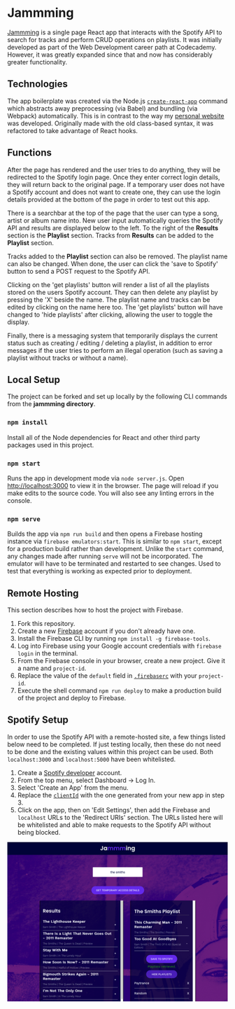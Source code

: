 # Jammming

[Jammming](https://www.lucasoconnell.net/jammming) is a single page React app that interacts with the Spotify API to search for tracks and perform CRUD operations on playlists. It was initially developed as part of the Web Development career path at Codecademy. However, it was greatly expanded since that and now has considerably greater functionality.


## Technologies

The app boilerplate was created via the Node.js [`create-react-app`](https://reactjs.org/docs/create-a-new-react-app.html#create-react-app) command which abstracts away preprocessing (via Babel) and bundling (via Webpack) automatically. This is in contrast to the way my [personal website](https://www.lucasoconnell.net/) was developed. Originally made with the old class-based syntax, it was refactored to take advantage of React hooks.


## Functions

After the page has rendered and the user tries to do anything, they will be redirected to the Spotify login page. Once they enter correct login details, they will return back to the original page. If a temporary user does not have a Spotify account and does not want to create one, they can use the login details provided at the bottom of the page in order to test out this app.

There is a searchbar at the top of the page that the user can type a song, artist or album name into. New user input automatically queries the Spotify API and results are displayed below to the left. To the right of the **Results** section is the **Playlist** section. Tracks from **Results** can be added to the **Playlist** section.

Tracks added to the **Playlist** section can also be removed. The playlist name can also be changed. When done, the user can click the 'save to Spotify' button to send a POST request to the Spotify API.

Clicking on the 'get playlists' button will render a list of all the playlists stored on the users Spotify account. They can then delete any playlist by pressing the 'X' beside the name. The playlist name and tracks can be edited by clicking on the name here too. The 'get playlists' button will have changed to 'hide playlists' after clicking, allowing the user to toggle the display.

Finally, there is a messaging system that temporarily displays the current status such as creating / editing / deleting a playlist, in addition to error messages if the user tries to perform an illegal operation (such as saving a playlist without tracks or without a name).


## Local Setup

The project can be forked and set up locally by the following CLI commands from the **jammming directory**.

### `npm install`

Install all of the Node dependencies for React and other third party packages used in this project.

### `npm start`

Runs the app in development mode via `node server.js`. Open [http://localhost:3000](http://localhost:3000) to view it in the browser. The page will reload if you make edits to the source code. You will also see any linting errors in the console.

### `npm serve`

Builds the app via `npm run build` and then opens a Firebase hosting instance via `firebase emulators:start`. This is similar to `npm start`, except for a production build rather than development. Unlike the `start` command, any changes made after running `serve` will not be incorporated. The emulator will have to be terminated and restarted to see changes. Used to test that everything is working as expected prior to deployment.


## Remote Hosting

This section describes how to host the project with Firebase.

1. Fork this repository.
2. Create a new [Firebase](https://firebase.google.com/) account if you don't already have one.
3. Install the Firebase CLI by running `npm install -g firebase-tools`.
4. Log into Firebase using your Google account credentials with `firebase login` in the terminal.
5. From the Firebase console in your browser, create a new project. Give it a name and `project-id`.
6. Replace the value of the `default` field in [`.firebaserc`](https://github.com/Isoaxe/jammming/blob/master/.firebaserc#L3) with your `project-id`.
7. Execute the shell command `npm run deploy` to make a production build of the project and deploy to Firebase.


## Spotify Setup

In order to use the Spotify API with a remote-hosted site, a few things listed below need to be completed. If just testing locally, then these do not need to be done and the existing values within this project can be used. Both `localhost:3000` and `localhost:5000` have been whitelisted.

1. Create a [Spotify developer](https://developer.spotify.com/) account.
2. From the top menu, select Dashboard -> Log In.
3. Select 'Create an App' from the menu.
4. Replace the [`clientId`](https://github.com/Isoaxe/jammming/blob/master/src/util/Spotify.js#L2) with the one generated from your new app in step 3.
5. Click on the app, then on 'Edit Settings', then add the Firebase and `localhost` URLs to the 'Redirect URIs' section. The URLs listed here will be whitelisted and able to make requests to the Spotify API without being blocked.

![Jammming Screenshot](./Jammming%20Screenshot.png?raw=true)
